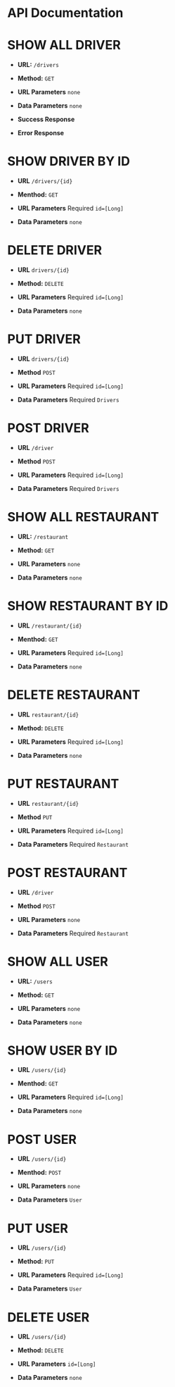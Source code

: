 # API Documentation

# SHOW ALL DRIVER

* **URL:**
`/drivers`

* **Method:**
`GET` 

* **URL Parameters**
 `none`

* **Data Parameters**
`none`

* **Success Response**

* **Error Response**


# SHOW DRIVER BY ID

* **URL**
`/drivers/{id}`

* **Menthod:**
`GET`

* **URL Parameters**
Required
`id=[Long]`

* **Data Parameters**
`none`

# DELETE DRIVER

* **URL**
`drivers/{id}`

* **Method:**
`DELETE`

* **URL Parameters**
Required
`id=[Long]`

* **Data Parameters**
`none`

# PUT DRIVER

* **URL**
`drivers/{id}`

* **Method**
`POST`

* **URL Parameters**
Required
`id=[Long]`

* **Data Parameters**
Required
`Drivers`

# POST DRIVER

* **URL**
`/driver`

* **Method**
`POST`

* **URL Parameters**
Required
`id=[Long]`

* **Data Parameters**
Required
`Drivers`


# SHOW ALL RESTAURANT

* **URL:**
`/restaurant`

* **Method:**
`GET` 

* **URL Parameters**
 `none`

* **Data Parameters**
`none`

# SHOW RESTAURANT BY ID

* **URL**
`/restaurant/{id}`

* **Menthod:**
`GET`

* **URL Parameters**
Required
`id=[Long]`

* **Data Parameters**
`none`

# DELETE RESTAURANT

* **URL**
`restaurant/{id}`

* **Method:**
`DELETE`

* **URL Parameters**
Required
`id=[Long]`

* **Data Parameters**
`none`

# PUT RESTAURANT

* **URL**
`restaurant/{id}`

* **Method**
`PUT`

* **URL Parameters**
Required
`id=[Long]`

* **Data Parameters**
Required
`Restaurant`

# POST RESTAURANT

* **URL**
`/driver`

* **Method**
`POST`

* **URL Parameters**
`none`

* **Data Parameters**
Required
`Restaurant`


# SHOW ALL USER

* **URL:**
`/users`

* **Method:**
`GET` 

* **URL Parameters**
`none`

* **Data Parameters**
`none`

# SHOW USER BY ID

* **URL**
`/users/{id}`

* **Menthod:**
`GET`

* **URL Parameters**
Required
`id=[Long]`

* **Data Parameters**
`none`

# POST USER

* **URL**
`/users/{id}`

* **Menthod:**
`POST`

* **URL Parameters**
`none`

* **Data Parameters**
`User`

# PUT USER

* **URL**
`/users/{id}`

* **Method:**
`PUT`

* **URL Parameters**
Required
`id=[Long] `

* **Data Parameters**
`User`

# DELETE USER

* **URL**
`/users/{id}`

* **Method:**
`DELETE`

* **URL Parameters**
`id=[Long]`

* **Data Parameters**
`none`
